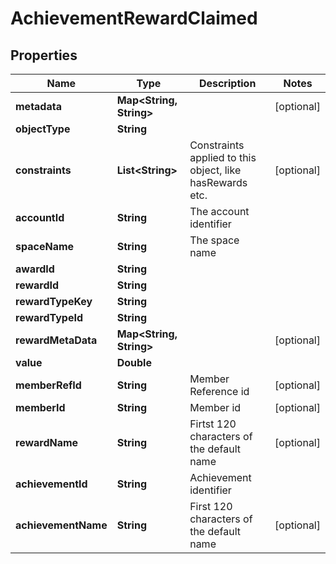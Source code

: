 

# AchievementRewardClaimed


## Properties

Name | Type | Description | Notes
------------ | ------------- | ------------- | -------------
**metadata** | **Map&lt;String, String&gt;** |  |  [optional]
**objectType** | **String** |  | 
**constraints** | **List&lt;String&gt;** | Constraints applied to this object, like hasRewards etc. |  [optional]
**accountId** | **String** | The account identifier | 
**spaceName** | **String** | The space name | 
**awardId** | **String** |  | 
**rewardId** | **String** |  | 
**rewardTypeKey** | **String** |  | 
**rewardTypeId** | **String** |  | 
**rewardMetaData** | **Map&lt;String, String&gt;** |  |  [optional]
**value** | **Double** |  | 
**memberRefId** | **String** | Member Reference id |  [optional]
**memberId** | **String** | Member id |  [optional]
**rewardName** | **String** | Firtst 120 characters of the default name |  [optional]
**achievementId** | **String** | Achievement identifier | 
**achievementName** | **String** | First 120 characters of the default name |  [optional]



